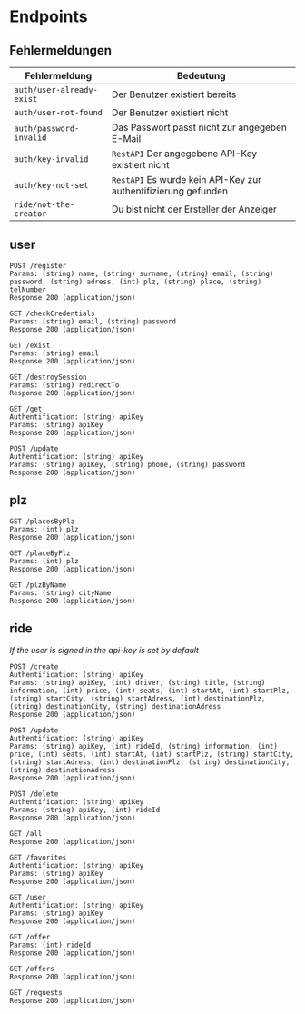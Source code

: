 # Endpoints

## Fehlermeldungen

| Fehlermeldung             | Bedeutung                                                      |
| ------------------------- | -------------------------------------------------------------- |
| `auth/user-already-exist` | Der Benutzer existiert bereits                                 |
| `auth/user-not-found`     | Der Benutzer existiert nicht                                   |
| `auth/password-invalid`   | Das Passwort passt nicht zur angegeben E-Mail                  |
| `auth/key-invalid`        | `RestAPI` Der angegebene API-Key existiert nicht               |
| `auth/key-not-set`        | `RestAPI` Es wurde kein API-Key zur authentifizierung gefunden |
| `ride/not-the-creator`    | Du bist nicht der Ersteller der Anzeiger                       |

## user

```
POST /register
Params: (string) name, (string) surname, (string) email, (string) password, (string) adress, (int) plz, (string) place, (string) telNumber
Response 200 (application/json)
```

```
GET /checkCredentials
Params: (string) email, (string) password
Response 200 (application/json)
```

```
GET /exist
Params: (string) email
Response 200 (application/json)
```

```
GET /destroySession
Params: (string) redirectTo
Response 200 (application/json)
```

```
GET /get
Authentification: (string) apiKey
Params: (string) apiKey
Response 200 (application/json)
```

```
POST /update
Authentification: (string) apiKey
Params: (string) apiKey, (string) phone, (string) password
Response 200 (application/json)
```

## plz

```
GET /placesByPlz
Params: (int) plz
Response 200 (application/json)
```

```
GET /placeByPlz
Params: (int) plz
Response 200 (application/json)
```

```
GET /plzByName
Params: (string) cityName
Response 200 (application/json)
```

## ride

_If the user is signed in the api-key is set by default_

```
POST /create
Authentification: (string) apiKey
Params: (string) apiKey, (int) driver, (string) title, (string) information, (int) price, (int) seats, (int) startAt, (int) startPlz, (string) startCity, (string) startAdress, (int) destinationPlz, (string) destinationCity, (string) destinationAdress
Response 200 (application/json)
```

```
POST /update
Authentification: (string) apiKey
Params: (string) apiKey, (int) rideId, (string) information, (int) price, (int) seats, (int) startAt, (int) startPlz, (string) startCity, (string) startAdress, (int) destinationPlz, (string) destinationCity, (string) destinationAdress
Response 200 (application/json)
```

```
POST /delete
Authentification: (string) apiKey
Params: (string) apiKey, (int) rideId
Response 200 (application/json)
```

```
GET /all
Response 200 (application/json)
```

```
GET /favorites
Authentification: (string) apiKey
Params: (string) apiKey
Response 200 (application/json)
```

```
GET /user
Authentification: (string) apiKey
Params: (string) apiKey
Response 200 (application/json)
```

```
GET /offer
Params: (int) rideId
Response 200 (application/json)
```

```
GET /offers
Response 200 (application/json)
```

```
GET /requests
Response 200 (application/json)
```
